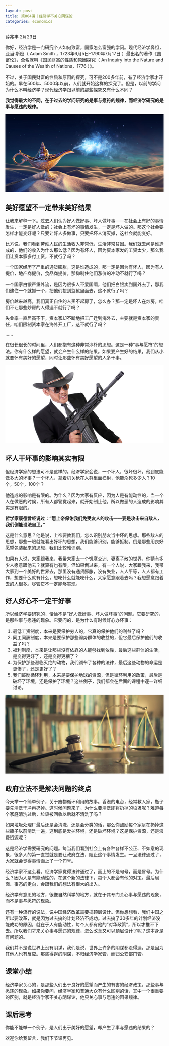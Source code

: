 ```yaml
---
layout: post
title: 第004讲丨经济学不关心阴谋论
categories: economics
---
```


薛兆丰
2月23日

你好，经济学是一门研究个人如何致富，国家怎么富强的学问。现代经济学鼻祖，亚当·斯密（ Adam Smith ，1723年6月5日-1790年7月17日 ）最出名的著作《国富论》，全名就叫《国民财富的性质和原因探究（ An Inquiry into the Nature and Causes of the Wealth of Nations，1776 ）》。

不过，关于国民财富的性质和原因的探究，可不是200多年前，有了经济学家才开始的。早在500年、5000年以前，人们就开始这样的探究了。但是，以前的学问为什么不叫经济学？现代经济学跟以前的那些探究又有什么不同？

**我觉得最大的不同，在于过去的学问研究的是事与愿符的规律，而经济学研究的是事与愿违的规律。**

![](/assets/economics/images/2017/02/23/a.png)

## 美好愿望不一定带来美好结果

让我来解释一下。过去人们认为好人做好事、坏人做坏事——在社会上有好的事情发生，一定是好人做的；社会上有坏的事情发生，一定是坏人做的。那这个社会要怎样才能变好呢？只要让好人多做事，只要把坏人消灭掉，这社会就能变好。

比方说，我们看到劳动人民的生活收入非常低，生活非常贫困。我们就去问是谁造成的，他们的收入为什么那么低？因为有坏人，因为资本家发的工资太少，那么我们让资本家多付工资，不就行了吗？

一个国家经历了严重的通货膨胀，这是谁造成的，那一定是因为有坏人，因为有人提价，地产商提价，食品商提价，那抑制住他们涨价的冲动不就行了吗？

一个国家白银严重外流，是因为很多人不爱国啊，他们把白银卖到国外去了，那我们逮住一个就抓一个，把他们投到监狱里面去，这不就行了吗？

房价越来越高，我们真正自住的人买不起房了，怎么办？那一定是坏人在炒房，咱们不让那些炒房的人得逞不就行了吗？

失业率一直居高不下，资本家却不断地把工厂迁到海外去，主要就是资本家的责任，咱们限制资本家在海外开工厂，这不就行了吗？

......

在很长很长的时间里，人们都抱有这种非常淳朴的思想。这是一种“事与愿符”的想法。你有什么样的愿望，就会产生什么样的结果。如果要产生好的结果，我们从小就要怀有美好的愿望，同时让那些怀有美好愿望的人多干事。

![](/assets/economics/images/2017/02/23/b.png)

## 坏人干坏事的影响其实有限

但经济学家的想法可不是这样的。经济学家会说，一个坏人，很坏很坏，他到底能做多大的坏事？一个坏人，拿着机关枪在人群里面扫射，他能杀死多少人？10个，50个，100个？

他造成的影响是有限的。为什么？因为大家有反应，因为人是有能动性的，当一个人在做恶的时候，所有人都警觉起来，就开始制止他。所以做恶的人造成的影响其实是有限的。

**哲学家康德曾经说过：“愿上帝保佑我们免受友人的攻击——要是攻击来自敌人，我们倒能设法自卫。”**

这是什么意思？他是说，上帝要教我们，怎么识别朋友当中坏的思想。那些敌人的思想，那些一眼就能看出好坏的思想，我们能够识别，能够抵制。倒是那些用良好愿望包装起来的思想，我们比较难识别。

如果有人说，大家跟我来，我带大家去一个饥寒交迫、妻离子散的世界，你猜有多少人愿意跟他去？就算有也有限。但如果倒过来，有一个人说，大家跟我来，我带大家到一个美好的世界去，那里没有通货膨胀，没有失业，人人平等，人人都有工作，想要什么就有什么，想吃什么就能吃什么，大家愿意跟着去吗？我想愿意跟着去的人很多。尽管它不一定能够实现。

## 好人好心不一定干好事

所以经济学要研究的，恰恰不是“好人做好事、坏人做坏事”的问题。它要研究的，是那些事与愿违的现象。它要问的，是为什么有时候好心办坏事：

1. 最低工资制度，本来是要保护穷人的，它真的保护他们的利益了吗？
2. 同工同酬制度，本来是要保护那些弱势群体的收益的，但它最后保护他们的收益了吗？
3. 福利制度，本来是让那些没有依靠的人能够找到依靠，最后这些群体的生活，是变得更好了，还是变得更糟了？
4. 为保护那些濒临灭绝的动物，我们颁布了各种的法律，最后这些动物的命运是更惨了，还是更好了？
5. 我们鼓励循环利用，本来是要保护地球的资源，但是循环利用的政策，最后是破坏了环境，还是保护了环境？这些例子，我们都会在后面的课程中逐一详细讨论。

![](/assets/economics/images/2017/02/23/c.png)

## 政府立法不是解决问题的终点

今天举一个简单例子，关于废物循环利用的故事。香港的电台，经常教人家，瓶子要先清洗干净再扔掉。这时候问题来了，为什么要清洗即将扔掉的垃圾呢？难道每个家庭清洗过后，垃圾被回收以后就不清洗了吗？

如果垃圾处理厂最后还是会清洗，还是会分类的话，那么你鼓励每个家庭在扔掉这些瓶子以前清洗一遍，这到底是爱护环境，还是破坏环境？这是保护资源，还是浪费资源呢？

这是经济学需要研究的问题。每当我们看到社会上有各种各样不公正、不如意的现象，很多人的第一直觉就是要让政府立法，阻止这个事情发生。一旦法律通过了，大家就会觉得事情画上了一个句号。

经济学家不这么看。经济学家觉得法律通过了，画上的不是句号，而是冒号。为什么？因为人是有能动性的，在这个新的法律下，每个人都会有他的对策。最后局面、事态的走向，会跟我们的想法有很大的出入。

经济学有意思的地方，很像自然科学的地方，就在于其专门关心事与愿违的现象，而不是事与愿符的现象。

还有一种流行的说法，说中国经济改革需要搞顶层设计。但你想想看，我们中国之所以要改革，就是因为过去搞的计划经济不成功。过去搞了30多年的计划经济没能成功的原因，就在于人有能动性，每个人都有他的“对华政策”，所以才推不下去。所以我们才来关心事与愿违的规律，怎么改革又可以顶层设计了呢？这本身是有问题的。

我们并不是说世界上没有阴谋，我们是说，世界上许多的阴谋都没得逞，那是因为其他人也有反应。那些得逞的阴谋，不归经济学家管，而归公安部门管。

## 课堂小结

经济学家关心的，是那些人们出于良好的愿望而产生的有害的经济政策，那些事与愿违的现象。如果你要问，经济学家和普通大众有什么区别的话，其中一个很重要的区别，就是经济学家不关心阴谋论，他只关心事与愿违的因果规律。

## 课后思考

你能不能举一个例子，是人们出于美好的愿望，却产生了事与愿违的结果的？

欢迎你给我留言，我们下节课再见。